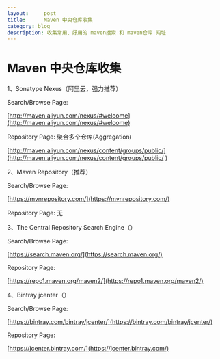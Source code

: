 ```yaml
---
layout:     post
title:      Maven 中央仓库收集
category: blog
description: 收集常用、好用的 maven搜索 和 maven仓库 网址
---
```


# Maven 中央仓库收集

1、Sonatype Nexus（阿里云，强力推荐）

Search/Browse Page:

[http://maven.aliyun.com/nexus/#welcome](http://maven.aliyun.com/nexus/#welcome) 

Repository Page: 聚合多个仓库(Aggregation)

 [http://maven.aliyun.com/nexus/content/groups/public/](http://maven.aliyun.com/nexus/content/groups/public/ ) 


2、Maven Repository（推荐）

Search/Browse Page: 

[https://mvnrepository.com/](https://mvnrepository.com/) 

Repository Page: 无

3、The Central Repository Search Engine（）

Search/Browse Page: 

[https://search.maven.org/](https://search.maven.org/) 

Repository Page: 

[https://repo1.maven.org/maven2/](https://repo1.maven.org/maven2/) 

4、Bintray jcenter（）

Search/Browse Page: 

[https://bintray.com/bintray/jcenter/](https://bintray.com/bintray/jcenter/) 

Repository Page: 

[https://jcenter.bintray.com/](https://jcenter.bintray.com/) 